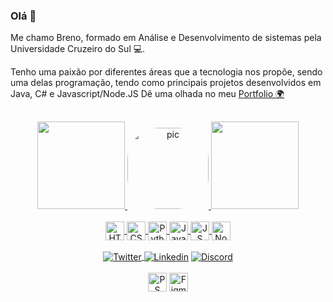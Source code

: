 ### Olá 👋

Me chamo Breno, formado em Análise e Desenvolvimento de sistemas pela Universidade Cruzeiro do Sul 💻.

Tenho uma paixão por diferentes áreas que a tecnologia nos propõe, sendo uma delas programação, tendo como principais projetos desenvolvidos em Java, C# e Javascript/Node.JS
Dê uma olhada no meu [Portfolio 🌍](https://carvalhoportfolio.000webhostapp.com/)
##
<div align="center">
  <a href="https://github.com/CarvalhoE">
  <img height="140em" src="https://github-readme-stats.vercel.app/api?username=CarvalhoE&show_icons=true&theme=dark&include_all_commits=true&count_private=true"/>
  <img alt="pic" height="130em" style="border-radius:50px;" src="https://i.ibb.co/nkhRZpD/Exercito-no-BG.png?width=608&height=608">
  <img height="140em" src="https://github-readme-stats.vercel.app/api/top-langs/?username=CarvalhoE&layout=compact&langs_count=7&theme=dark"/>
</div>
  
<div align="center"><br>
  <img align="center" alt="HTML" height="30"      src="https://img.shields.io/badge/HTML-239120?style=for-the-badge&logo=html5&logoColor=white">
  <img align="center" alt="CSS" height="30"       src="https://img.shields.io/badge/CSS-239120?&style=for-the-badge&logo=css3&logoColor=white">
  <img align="center" alt="Python" height="30"    src="https://img.shields.io/badge/Python-3776AB?style=for-the-badge&logo=python&logoColor=white">
  <img align="center" alt="Java" height="30"      src="https://img.shields.io/badge/Java-ED8B00?style=for-the-badge&logo=java&logoColor=white">
  <img align="center" alt="JS" height="30"        src="https://img.shields.io/badge/JavaScript-F7DF1E?style=for-the-badge&logo=javascript&logoColor=black">
  <img align="center" alt="NodeJS" height="30"    src="https://img.shields.io/badge/Node.js-43853D?style=for-the-badge&logo=node.js&logoColor=white">  
<br><br>
<a href="https://twitter.com/Breno_EC"> <img align="center" alt="Twitter" src="https://img.shields.io/badge/Twitter-1DA1F2?style=for-the-badge&logo=twitter&logoColor=white">       </a>
    <a href="https://www.linkedin.com/in/brenoec/"> <img align="center" alt="Linkedin" src="https://img.shields.io/badge/LinkedIn-0077B5?style=for-the-badge&logo=linkedin&logoColor=white"></a>
    <a href="https://discord.gg/ScKEQ37QXa"> <img align="center" alt="Discord" src="https://img.shields.io/badge/Discord-7289DA?style=for-the-badge&logo=discord&logoColor=white"></a>
<br><br>
  <img align="center" alt="PS" height="30"       src="https://img.shields.io/badge/adobe%20photoshop-%2331A8FF.svg?style=for-the-badge&logo=adobe%20photoshop&logoColor=white">  
  <img align="center" alt="Figma" height="30"    src="https://img.shields.io/badge/figma-%23F24E1E.svg?style=for-the-badge&logo=figma&logoColor=white">  
</div>
